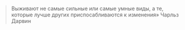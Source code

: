 >Выживают не самые сильные или самые умные виды, а те, которые лучше других приспосабливаются к изменения»
>Чарльз Дарвин